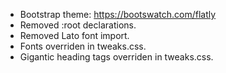 - Bootstrap theme: https://bootswatch.com/flatly
- Removed :root declarations.
- Removed Lato font import.
- Fonts overriden in tweaks.css.
- Gigantic heading tags overriden in tweaks.css.
